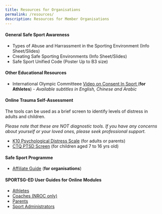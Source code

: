 ```yaml
---
title: Resources for Organisations
permalink: /resources/
description: Resources for Member Organisations
---
```

#### General Safe Sport Awareness 
*  Types of Abuse and Harrassment in the Sporting Environment  (Info Sheet/Slides)
*  Creating Safe Sporting Environments  (Info Sheet/Slides)
*  Safe Sport Unified Code (Poster Up to B3 size)


#### Other Educational Resources
* International Olympic Committeee [Video on Consent In Sport ](https://app.frame.io/presentations/a8e9fa18-7ca5-4363-a433-cb77b6638b86) (**for Athletes**) - *Available subtitles in English, Chinese and Arabic*


#### Online Trauma Self-Assessment

The tools can be used as a brief screen to identify levels of distress in adults and children.

*Please note that these are NOT diagnostic tools. If you have any concerns about yourself or your loved ones, please seek professional support.*

*   [K10 Psychological Distress Scale](https://www.beyondblue.org.au/the-facts/anxiety-and-depression-checklist-k10) (for adults or parents)
* [CTQ PTSD Screen](https://www.ementalhealth.ca/index.php?m=survey&ID=31%29) (for children aged 7 to 16 yrs old)


#### Safe Sport Programme
* [Affiliate Guide](/files/SAFE%20SPORT%20PROGRAMME%20FOR%20AFFILIATE%20MEMBERS%20FINAL.pdf) (**for organisations**)



#### SPORTSG-ED User Guides for Online Modules
* [Athletes](/files/Athletes%20Safe%20Sport%20SportSG-ED%20User%20Guide.pdf)
* [Coaches (NROC only)](/files/NROC%20Coaches%20Safe%20Sport%20SportSG-ED%20User%20Guide.pdf)
* [Parents](/files/Parents%20Safe%20Sport%20SportSG-ED%20User%20Guide.pdf)
* [Sport Administrators](/files/Sport%20Admin%20Safe%20Sport%20SportSG-ED%20User%20Guide.pdf)